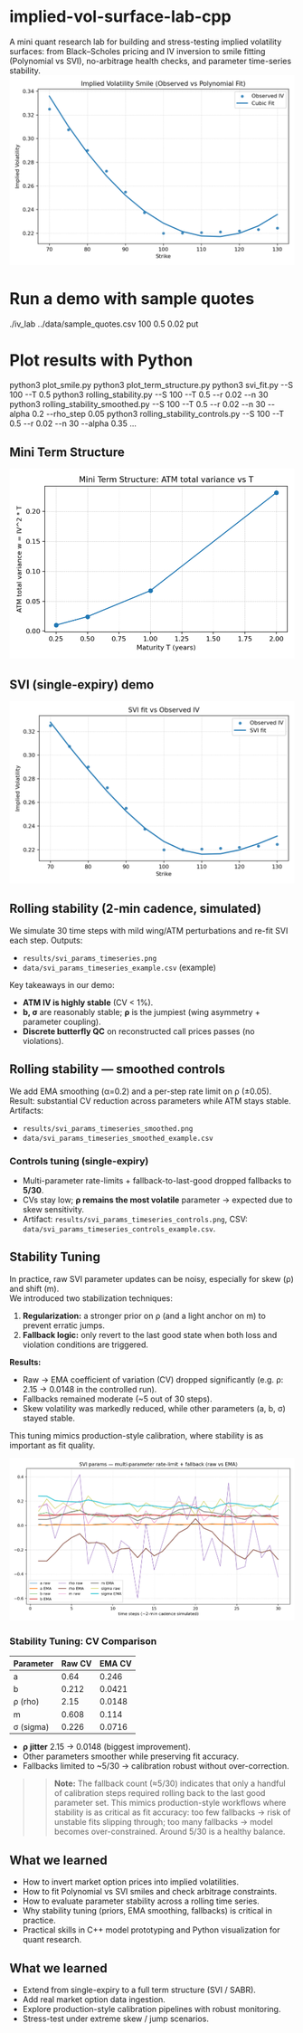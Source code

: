 # implied-vol-surface-lab-cpp
A mini quant research lab for building and stress-testing implied volatility surfaces: from Black–Scholes pricing and IV inversion to smile fitting (Polynomial vs SVI), no-arbitrage health checks, and parameter time-series stability.
![Smile demo](results/iv_smile_demo.png)

# Run a demo with sample quotes
./iv_lab ../data/sample_quotes.csv 100 0.5 0.02 put

# Plot results with Python
python3 plot_smile.py
python3 plot_term_structure.py
python3 svi_fit.py --S 100 --T 0.5
python3 rolling_stability.py --S 100 --T 0.5 --r 0.02 --n 30
python3 rolling_stability_smoothed.py --S 100 --T 0.5 --r 0.02 --n 30 --alpha 0.2 --rho_step 0.05
python3 rolling_stability_controls.py --S 100 --T 0.5 --r 0.02 --n 30 --alpha 0.35 ...


## Mini Term Structure

![ATM total variance vs T](results/atm_variance_vs_maturity.png)

## SVI (single-expiry) demo

![SVI fit](results/iv_svi_fit.png)

## Rolling stability (2-min cadence, simulated)

We simulate 30 time steps with mild wing/ATM perturbations and re-fit SVI each step.
Outputs:
- `results/svi_params_timeseries.png`
- `data/svi_params_timeseries_example.csv` (example)

Key takeaways in our demo:
- **ATM IV is highly stable** (CV < 1%).
- **b, σ** are reasonably stable; **ρ** is the jumpiest (wing asymmetry + parameter coupling).
- **Discrete butterfly QC** on reconstructed call prices passes (no violations).


## Rolling stability — smoothed controls
We add EMA smoothing (α=0.2) and a per-step rate limit on ρ (±0.05).
Result: substantial CV reduction across parameters while ATM stays stable.
Artifacts:
- `results/svi_params_timeseries_smoothed.png`
- `data/svi_params_timeseries_smoothed_example.csv`

### Controls tuning (single-expiry)
- Multi-parameter rate-limits + fallback-to-last-good dropped fallbacks to **5/30**.
- CVs stay low; **ρ remains the most volatile** parameter → expected due to skew sensitivity.
- Artifact: `results/svi_params_timeseries_controls.png`, CSV: `data/svi_params_timeseries_controls_example.csv`.

## Stability Tuning

In practice, raw SVI parameter updates can be noisy, especially for skew (ρ) and shift (m).  
We introduced two stabilization techniques:

1. **Regularization:** a stronger prior on ρ (and a light anchor on m) to prevent erratic jumps.  
2. **Fallback logic:** only revert to the last good state when both loss and violation conditions are triggered.

**Results:**  
- Raw → EMA coefficient of variation (CV) dropped significantly (e.g. ρ: 2.15 → 0.0148 in the controlled run).  
- Fallbacks remained moderate (~5 out of 30 steps).  
- Skew volatility was markedly reduced, while other parameters (a, b, σ) stayed stable.

This tuning mimics production-style calibration, where stability is as important as fit quality.

![Stability controls](results/svi_params_timeseries_controls.png)


### Stability Tuning: CV Comparison

| Parameter | Raw CV | EMA CV |
|-----------|--------|--------|
| a         | 0.64   | 0.246  |
| b         | 0.212  | 0.0421 |
| ρ (rho)   | 2.15   | 0.0148 |
| m         | 0.608  | 0.114  |
| σ (sigma) | 0.226  | 0.0716 |

- **ρ jitter** 2.15 → 0.0148 (biggest improvement).
- Other parameters smoother while preserving fit accuracy. 
- Fallbacks limited to ~5/30 → calibration robust without over-correction. 
> > **Note:**
> The fallback count (≈5/30) indicates that only a handful of calibration steps required rolling back to the last good parameter set.
> > This mimics production-style workflows where stability is as critical as fit accuracy:
> > too few fallbacks → risk of unstable fits slipping through;
> > too many fallbacks → model becomes over-constrained.
> > Around 5/30 is a healthy balance.

## What we learned
- How to invert market option prices into implied volatilities.
- How to fit Polynomial vs SVI smiles and check arbitrage constraints.
- How to evaluate parameter stability across a rolling time series.
- Why stability tuning (priors, EMA smoothing, fallbacks) is critical in practice.
- Practical skills in C++ model prototyping and Python visualization for quant research.

## What we learned
- Extend from single-expiry to a full term structure (SVI / SABR).
- Add real market option data ingestion.
- Explore production-style calibration pipelines with robust monitoring.
- Stress-test under extreme skew / jump scenarios.

